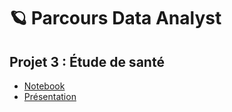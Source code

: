 # 🪐 Parcours Data Analyst

## Projet 3 : Étude de santé
- [Notebook](https://github.com/gllmfrnr/OC/blob/master/p3/p3.ipynb)
- [Présentation](https://htmlpreview.github.io/?https://github.com/gllmfrnr/OC/blob/master/p3/presentation/index.html)
